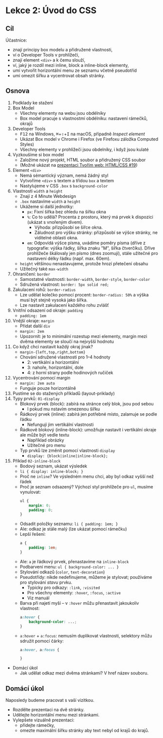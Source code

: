 # Lekce 2: Úvod do CSS

## Cíl

Účastnice:

- znají principy box modelu a přidružené vlastnosti,
- ví o Developer Tools v prohlížeči,
- znají element `<div>` a k čemu slouží,
- ví, jaký je rozdíl mezi inline, block a inline-block elementy,
- umí vytvořit horizontální menu ze seznamu včetně pseudotříd
- umí omezit šířku a vycentrovat obsah stránky.

## Osnova

1. Podklady ke stažení
1. Box Model
    - Všechny elementy na webu jsou obdélníky
    - Box model pracuje s vlastnostmi obdélníku: nastavení rámečků, okrajů
1. Developer Tools
    - <kbd>F12</kbd> na Windows, <kbd>⌘</kbd>+<kbd>⇧</kbd>+<kbd>I</kbd> na macOS, případně _Inspect element_
    - Ukázat Box model v Chrome i Firefox (ve Firefoxu záložka Computed Styles)
    - Všechny elementy v prohlížeči jsou obdelníky, i když jsou kulaté
1. Vyzkoušíme si box model
    - Založíme nový projekt, HTML soubor a přidružený CSS soubor
    - (Možné ukázat na [prezentaci Tvořím web: HTML/CSS #19](https://czechitas.github.io/tvorim-web-1/#/19))
1. Element `<div>`
    - Nemá sémantický význam, nemá žádný styl
    - Vytvoříme `<div>` s textem a třídou `box` a textem
    - Nastylujeme v CSS `.box` s `background-color`
1. Vlastnosti `width` a `height`
    - Znají z 4 Minute Webdesign
    - `.box` nastavíme `width` a `height`
    - Ukážeme si další jednotky:
        - `px`: Fixní šířka bez ohledu na šířku okna
        - `%`: Co to udělá? Procenta z prostoru, který má prvek k dispozici (ukázat s vnořeným divem).
            - Výhoda: přizpůsobí se šířce okna.
            - Záludnost pro výšku stránky: přizpůsobí se výšce stránky, ne viditelné oblasti okna.
        - `em`: Odpovídá výšce písma, uvádíme poměry písma (dříve z typografie: výška řádky, šířka znaku "M", šířka čtverčíku). Dříve prohlížeče škálovaly jen písmo (dnes zoomují), stále užitečné pro nastavení délky řádku (např. max. 60em).
    - `height` většinou nenastavujeme, protože hrozí přetečení obsahu
    - Užitečný také `max-width`
1. Ohraničení: `border`
    - Samostatné vlastnosti: `border-width`, `border-style`, `border-color`
    - Sdružená vlastnost: `border: 5px solid red;`
1. Zakulacení rohů: `border-radius`
    - Lze udělat kolečko pomocí procent: `border-radius: 50%` a výška musí být stejně vysoká jako šířka.
    - Lze nastavit zakulacení každého rohu zvlášť
1. Vnitřní odsazení od okraje: `padding`
    - `padding: 1em`
1. Vnější okraje: `margin`
    - Přidat další `div`
    - `margin: 2em`
    - Upozornit: je to minimální rozestup mezi elementy, margin mezi dvěma elementy se sloučí na nejvyšší hodnotu
1. Co když chci nastavit každý okraj jinak?
    - `margin-{left,top,right,bottom}`
    - Chování sdružené vlastnosti pro 1–4 hodnoty
        - 2: vertikální a horizontální
        - 3: nahoře, horizontální, dole
        - 4: z horní strany podle hodinových ručiček
1. Vycentrování pomocí margin
    - `margin: 2em auto`
    - Funguje pouze horizontálně
1. Pustíme se do stažených příkladů (layout-priklady)
1. Typy prvků: `01-display`
    - Blokový prvek (block): zabírá na stránce celý blok, jsou pod sebou
        - I pokud mu nstavím omezenou šířku
    - Řádkový prvek (inline): zabírá jen potřebné místo, zalamuje se podle řádku
        - Nefungují jim vertikální vlastnosti
    - Řádkově blokový (inline-block): umožňuje nastavit i vertikální okraje ale může být vedle textu
        - Například obrázky
        - Užitečné pro menu
    - Typ prvků lze změnit pomocí vlastnosti `display`
        - `display: {block|inline|inline-block};`
1. Příklad `02-inline-block`
    - Bodový seznam, ukázat výsledek
    - `li { display: inline-block; }`
    - Proč ne `inline`? Ve výsledném menu chci, aby byl odkaz vyšší než řádek
    - Proč je seznam odsazený? Výchozí styl prohlížeče pro `ul`, musíme vynulovat:
      ```css
      ul {
          margin: 0;
          padding: 0;
      }
      ```
    - Odsadit položky seznamu: `li { padding: 1em; }`
    - Ale: odkaz je stále malý (lze ukázat pomocí rámečku)
    - Lepší řešení:
      ```css
      a {
          padding: 1em;
      }
      ```
    - Ale: `a` je řádkový prvek, přenastavíme na `inline-block`
    - Podbarvení menu: `ul { background-color: ... }`
    - Stylování odkazů (`color`, `text-decoration`)
    - Pseudotřídy: nikde nedefinujeme, můžeme je stylovat; používáme pro stylování _stavu_ prvku.
        - Typicky pro odkazy: `:link`, `:visited`
        - Pro všechny elementy: `:hover`, `:focus`, `:active`
        - Viz manuál
    - Barva při najetí myší – v `:hover` můžu přenastavit jakoukoliv vlastnost:
      ```css
      a:hover {
          background-color: ...;
      }
      ```
    - `a:hover` + `a:focus`: nemusím duplikovat vlastnosti, selektory můžu sdružit pomocí čárky:
      ```css
      a:hover, a:focus {

      }
      ```
- Domácí úkol
    - Jak udělat odkaz mezi dvěma stránkami? V href název souboru.
## Domácí úkol

Naposledy budeme pracovat s vaší vizitkou.

- Rozdělte prezentaci na dvě stránky.
- Udělejte horizontální menu mezi stránkami.
- Vylepšete vizuálně prezentaci:
    - přidejte rámečky,
    - omezte maximální šířku stránky aby text nebyl od krajů do krajů.

